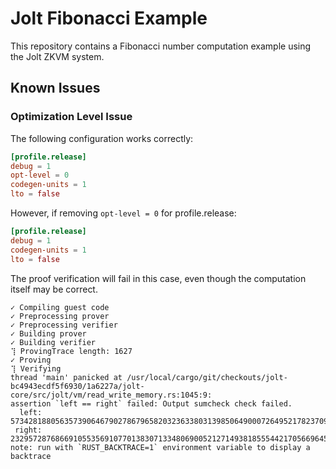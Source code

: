 # Jolt Fibonacci Example

This repository contains a Fibonacci number computation example using the Jolt ZKVM system.

## Known Issues

### Optimization Level Issue

The following configuration works correctly:

```toml
[profile.release]
debug = 1
opt-level = 0
codegen-units = 1
lto = false
```

However, if removing `opt-level = 0` for profile.release:
```toml
[profile.release]
debug = 1
codegen-units = 1
lto = false
```
The proof verification will fail in this case, even though the computation itself may be correct.
```
✓ Compiling guest code
✓ Preprocessing prover
✓ Preprocessing verifier
✓ Building prover
✓ Building verifier
⢹ ProvingTrace length: 1627
✓ Proving
⢹ Verifying
thread 'main' panicked at /usr/local/cargo/git/checkouts/jolt-bc4943ecdf5f6930/1a6227a/jolt-core/src/jolt/vm/read_write_memory.rs:1045:9:
assertion `left == right` failed: Output sumcheck check failed.
  left: 5734281880563573906467902786796582032363380313985064900072649521782370967195
 right: 2329572876866910553569107701383071334806900521271493818555442170566964523457
note: run with `RUST_BACKTRACE=1` environment variable to display a backtrace
```

